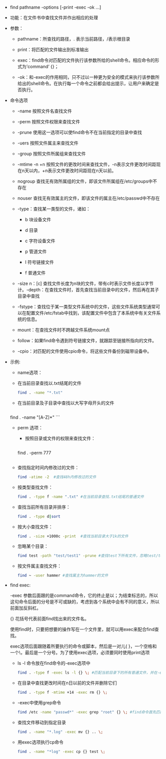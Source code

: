  

-  find  pathname  -options  [-print -exec -ok ...]
   
- 功能：在文件书中查找文件并作出相应的处理

- 参数：

  - pathname：所查找的路径，. 表示当前路径，/表示根目录
  
  - print：将匹配的文件输出到标准输出
  
  - exec：find命令对匹配的文件执行该参数所给的shell命令。相应命令的形式为’command‘ {}；
  
  - -ok：和-exec的作用相同，只不过以一种更为安全的模式来执行该参数所给出的shell命令。在执行每一个命令之前都会给出提示，让用户来确定是否执行。
  
    
  
- 命令选项

  - -name  按照文件名查找文件

  - -perm  按照文件权限来查找文件
  
  - -prune  使用这一选项可以使find命令不在当前指定的目录中查找
  
  - -uers  按照文件属主来查找文件
  
  - -group 按照文件所属组来查找文件
  
  - -mtime -n +n 按照文件的更改时间来查找文件，-n表示文件更改时间距现在n天以内，+n表示文件更改时间距现在n天以前。
  
  - nogroup  查找无有效所属组的文件，即该文件所属组在/etc/groups中不存在
  
  - nouser  查找无有效属主的文件，即该文件的属主在/etc/passwd中不存在
  
  - -type：查找某一类型的文件，诸如：
  
    - b  块设备文件
  
    - d  目录
  
    - c 字符设备文件
  
    - p 管道文件
  
    - I 符号链接文件
  
    - f 普通文件
  
  - -size n：[c] 查找文件长度为n块的文件，带有c时表示文件长度以字节计。-depth：在查找文件时，首先查找当前目录中的文件，然后再在其子目录中查找
  
  - -fstype：查找位于某一类型文件系统中的文件，这些文件系统类型通常可以在配置文件/etc/fstab中找到，该配置文件中包含了本系统中有关文件系统的信息。
  
  - mount：在查找文件时不跨越文件系统mount点
  
  - follow：如果find命令遇到符号链接文件，就跟踪至链接所指向的文件。
  
  - -cpio：对匹配的文件使用cpio命令，将这些文件备份到磁带设备中。
  
    
  
- 示例:

  -  name选项：

    - 在当前目录查找以.txt结尾的文件
    
      ```bash
      find . -name "*.txt"
      ```
      
    - 在当前目录及子目录中查找以大写字母开头的文件
    
      ```bash
    find . -name "[A-Z]*"
      ```

  - perm 选项：

    - 按照目录或文件的权限来查找文件：

      ```bash
    find . -perm 777
      ```
    
  - 查找指定时间内修改过的文件：

    ```bash
    find -atime -2	#查找48h内修改过的文件
    ```

  - 按类型查找文件：

    ```bash
    find . -type f -name ".txt" #在当前目录查找.txt结尾的普通文件
    ```
    
  - 查找当前所有目录并排序：
    
      ```bash
      find . -type d|sort
      ```

  - 按大小查找文件：

    ```bash
    find . -size +1000c -print	#查找当前目录大于1k的文件
    ```
  - 忽略某个目录：

    ```bash
    find test -path "test/test1" -prune #查找test下所有文件，忽略test/test1
    ```

  - 按文件属主查找文件：

    ```bash
    find ~ -user hammer #查找属主为hammer的文件
    ```
    
    

- find exec:

  -exec 参数后面跟的是command命令，它的终止是以；为结束标志的，所以这句命令后面的分号是不可或缺的，考虑到各个系统中会有不同的意义，所以前面加反斜杠。

  {} 花括号代表前面find找出来的文件名。

  使用find时，只要把想要的操作写在一个文件里，就可以用exec来配合find查找。

  exec选项后面跟随着所要执行的命令或脚本，然后是一对儿{ }，一个空格和一个\，最后是一个分号。为了使用exec选项，必须要同时使用print选项

  - ls -l  命令放在find命令的-exec选项中

    ```bash
    find . -type f -exec ls -l {} \; #匹配当前目录下的所有普通文件，并在-exec选项中使用ls -l命令将它们列出
    ```

  - 在目录中查找更改时间在n日以前的文件并删除它们

    ```bash
    find . -type f -mtime +14 -exec rm {} \;
    ```
  - -exec中使用grep命令

    ```bash
    find /etc -name "passwd*" -exec grep "root" {} \; #find命令首先匹配所有文件名为“ passwd*”的文件，例如passwd、passwd.old、passwd.bak，然后执行grep命令看看在这些文件中是否存在一个root用户。
    ```
    
  - 查找文件移动到指定目录

    ```bash
    find . -name "*.log" -exec mv {} .. \;
    ```
  - 用exec选项执行cp命令

    ```bash
    find . -name "*log" -exec cp {} test \; 
    ```
